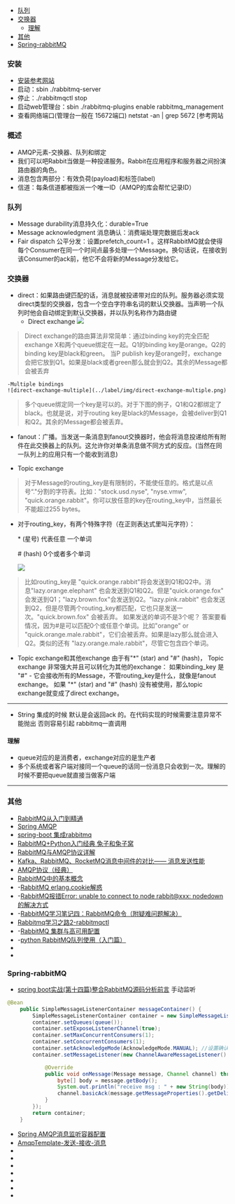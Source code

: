 <!-- toc -->

- [队列](#队列)
- [交换器](#交换器)
  - [理解](#理解)
- [其他](#其他)
- [Spring-rabbitMQ](#spring-rabbitmq)

<!-- tocstop -->



### 安装

- [安装参考网站](http://my.oschina.net/u/998693/blog/547873)
- 启动：sbin ./rabbitmq-server
- 停止：./rabbitmqctl stop
- 启动web管理台：sbin ./rabbitmq-plugins enable rabbitmq_management
- 查看网络端口(管理台一般在 15672端口) netstat -an | grep 5672  [参考网站

### 概述

- AMQP元素-交换器、队列和绑定
- 我们可以吧Rabbit当做是一种投递服务。Rabbit在应用程序和服务器之间扮演路由器的角色。
- 消息包含两部分：有效负荷(payload)和标签(label)
- 信道：每条信道都被指派一个唯一ID（AMQP的库会帮忙记录ID）


### 队列
- Message durability消息持久化：durable=True
- Message acknowledgment 消息确认：消费端处理完数据后发ack
- Fair dispatch 公平分发：设置prefetch_count=1 。这样RabbitMQ就会使得每个Consumer在同一个时间点最多处理一个Message。换句话说，在接收到该Consumer的ack前，他它不会将新的Message分发给它。

### 交换器
- direct：如果路由键匹配的话，消息就被投递带对应的队列。服务器必须实现direct类型的交换器，包含一个空白字符串名词的默认交换器。当声明一个队列时他会自动绑定到默认交换器，并以队列名称作为路由键
  - Direct exchange
    ![](../label/img/direct-exchange.png)
> Direct exchange的路由算法非常简单：通过binding key的完全匹配
> exchange X和两个queue绑定在一起。Q1的binding key是orange。Q2的binding key是black和green。
    当P publish key是orange时，exchange会把它放到Q1。如果是black或者green那么就会到Q2。其余的Message都会被丢弃

    -Multiple bindings
    ![direct-exchange-multiple](../label/img/direct-exchange-multiple.png)
> 多个queue绑定同一个key是可以的。对于下图的例子，Q1和Q2都绑定了black。也就是说，对于routing key是black的Message，会被deliver到Q1和Q2。其余的Message都会被丢弃。    

- fanout：广播。当发送一条消息到fanout交换器时，他会将消息投递给所有附件在此交换器上的队列。这允许你对单条消息做不同方式的反应。(当然在同一队列上的应用只有一个能收到消息)

- Topic exchange
> 对于Message的routing_key是有限制的，不能使任意的。格式是以点号“."分割的字符表。比如："stock.usd.nyse", "nyse.vmw", "quick.orange.rabbit"。你可以放任意的key在routing_key中，当然最长不能超过255 bytes。


- 对于routing_key，有两个特殊字符（在正则表达式里叫元字符）：

  \* (星号) 代表任意 一个单词

  \# (hash) 0个或者多个单词

  ![](../label/img/python-five.png)

> 比如routing_key是 "quick.orange.rabbit"将会发送到Q1和Q2中。消息"lazy.orange.elephant" 也会发送到Q1和Q2。但是"quick.orange.fox" 会发送到Q1；"lazy.brown.fox"会发送到Q2。"lazy.pink.rabbit" 也会发送到Q2，但是尽管两个routing_key都匹配，它也只是发送一次。"quick.brown.fox" 会被丢弃。
> 如果发送的单词不是3个呢？ 答案要看情况，因为#是可以匹配0个或任意个单词。比如"orange" or "quick.orange.male.rabbit"，它们会被丢弃。如果是lazy那么就会进入Q2。类似的还有 "lazy.orange.male.rabbit"，尽管它包含四个单词。

- Topic exchange和其他exchange
  由于有"\*" (star) and "#" (hash)， Topic exchange 非常强大并且可以转化为其他的exchange：
  如果binding_key 是 "#" - 它会接收所有的Message，不管routing_key是什么，就像是fanout exchange。
  如果 "\*" (star) and "#" (hash) 没有被使用，那么topic exchange就变成了direct exchange。

----
- String 集成的时候 默认是会返回ack 的。在代码实现的时候需要注意异常不能抛出 否则容易引起 rabbitmq一直调用

#### 理解
- queue对应的是消费者，exchange对应的是生产者
- 多个系统或者客户端对接同一个queue的话同一份消息只会收到一次。理解的时候不要把queue就直接当做客户端

----
### 其他
- [RabbitMQ从入门到精通](http://blog.csdn.net/column/details/rabbitmq.html)
- [Spring AMQP](http://docs.spring.io/spring-amqp/reference/htmlsingle/)
- [spring-boot 集成rabbitmq](https://segmentfault.com/a/1190000004401870)
- [RabbitMQ+Python入门经典 兔子和兔子窝](http://blog.csdn.net/linvo/article/details/5750987)
- [RabbitMQ与AMQP协议详解](http://www.cnblogs.com/frankyou/p/5283539.html)
- [Kafka、RabbitMQ、RocketMQ消息中间件的对比—— 消息发送性能](https://yq.aliyun.com/articles/25385)
- [ AMQP协议（经典）](http://blog.csdn.net/zhangxinrun/article/details/6411841)
- [RabbitMQ中的基本概念](http://emacsist.github.io/2015/12/06/RabbitMQ中的基本概念/)
- -[RabbitMQ erlang.cookie解惑](http://www.cnblogs.com/xgtx/articles/6068392.html)
- -[RabbitMQ报错Error: unable to connect to node rabbit@xxx: nodedown的解决方式](http://chingo.org/post/rabbitmq-error-unable-to-connect-to-node-rabbit-nodedown-solution.html)
- -[RabbitMQ学习笔记四：RabbitMQ命令（附疑难问题解决）](http://www.cnblogs.com/wuzhiyuan/p/6856985.html)
- [Rabbitmq学习之路2-rabbitmqctl](https://my.oschina.net/guol/blog/186445)
- -[RabbitMQ 集群与高可用配置](http://88250.b3log.org/rabbitmq-clustering-ha)
- -[python RabbitMQ队列使用（入门篇）](http://www.cnblogs.com/kerwinC/p/5967584.html)
- []()
- []()

### Spring-rabbitMQ
- [spring boot实战(第十四篇)整合RabbitMQ源码分析前言](http://blog.csdn.net/liaokailin/article/details/49562651)
   手动监听
```java
@Bean  
    public SimpleMessageListenerContainer messageContainer() {  
        SimpleMessageListenerContainer container = new SimpleMessageListenerContainer(connectionFactory());  
        container.setQueues(queue());  
        container.setExposeListenerChannel(true);  
        container.setMaxConcurrentConsumers(1);  
        container.setConcurrentConsumers(1);  
        container.setAcknowledgeMode(AcknowledgeMode.MANUAL); //设置确认模式手工确认  
        container.setMessageListener(new ChannelAwareMessageListener() {  

            @Override  
            public void onMessage(Message message, Channel channel) throws Exception {  
                byte[] body = message.getBody();  
                System.out.println("receive msg : " + new String(body));  
                channel.basicAck(message.getMessageProperties().getDeliveryTag(), false); //确认消息成功消费  
            }  
        });  
        return container;  
    }  
```

- [Spring AMQP消息监听容器配置](http://blog.csdn.net/sn_gis/article/details/41252109)
- [AmqpTemplate-发送-接收-消息](http://www.aichengxu.com/view/37900)
- []()
- []()
- []()
- []()
- []()
- []()
- []()
